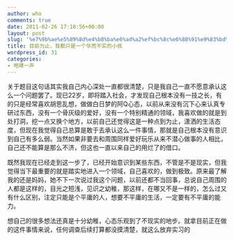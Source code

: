 ```yaml
---
author: who
comments: true
date: 2011-02-26 17:10:56+00:00
layout: post
slug: '%e7%9b%ae%e5%89%8d%e4%b8%ba%e6%ad%a2%ef%bc%8c%e6%88%91%e9%83%bd%e5%8f%aa%e6%98%af%e4%b8%80%e4%b8%aa%e5%8d%8e%e8%80%8c%e4%b8%8d%e5%ae%9e%e7%9a%84%e5%b0%8f%e5%ad%a9'
title: 目前为止，我都只是一个华而不实的小孩
wordpress_id: 31
categories:
- 咆哮一声
---
```


关于题目这句话其实我自己内心深处一直都很清楚，只是我自己一直不愿意承认这么一个问题罢了。现已22岁，即将踏入社会，才发现自己根本没有一技之长，有的只是经常喜欢胡思乱想，做做白日梦的阿Q心态，以前从来没有沉下心来认真专研过东西，没有一个骨灰级的爱好，没有一个特别精通的领域，我喜欢做的就是到处打洞，挖一点又换个地方，以前自己还觉得这是一种点到为止，潇洒的生活态度，但现在我觉得自己总算是敢于去承认这么一件事情，那就是自己根本没有意识到自己有多么弱。当然如果非要去和周围同样爱好玩乐从来不潜心做事的人相比，自己还不能算是那么不济，但这也一直以来自己的用烂了的借口。

既然我现在已经走到这一步了，已经开始意识到某些东西，不管是不是现实，但我觉得当下最重要的就是踏实地进入一个领域，自己喜欢的，做到极致。原来最了解我的还是妈妈，她不下一次说过我这个问题，以前还都不当回事，总说自己周围的人都是这样的，目光之短浅，见识之幼稚，那这样，在哪又不是一样的，怎么过又有什么区别，注定只能是个平庸的人，想要不平庸的生活，一定要有不平庸的能力。

想自己的很多想法还真是十分幼稚，心态乐观到了不现实的地步。就拿目前正在做的这件事情来说，任何调查后续打算都没摸清楚，就这么放弃实习的
